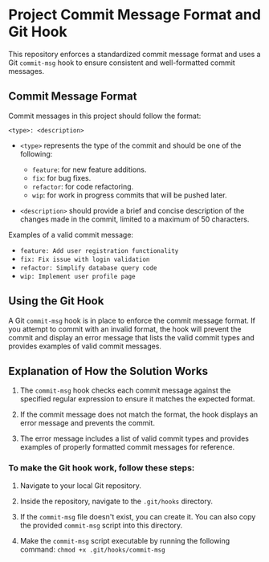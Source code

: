# Project Commit Message Format and Git Hook

This repository enforces a standardized commit message format and uses a Git `commit-msg` hook to ensure consistent and well-formatted commit messages.

## Commit Message Format

Commit messages in this project should follow the format:

 `<type>: <description>`

- `<type>` represents the type of the commit and should be one of the following:
  - `feature`: for new feature additions.
  - `fix`: for bug fixes.
  - `refactor`: for code refactoring.
  - `wip`: for work in progress commits that will be pushed later.

- `<description>` should provide a brief and concise description of the changes made in the commit, limited to a maximum of 50 characters.

Examples of a valid commit message:

- `feature: Add user registration functionality`
- `fix: Fix issue with login validation`
- `refactor: Simplify database query code`
- `wip: Implement user profile page`

## Using the Git Hook

A Git `commit-msg` hook is in place to enforce the commit message format. If you attempt to commit with an invalid format, the hook will prevent the commit and display an error message that lists the valid commit types and provides examples of valid commit messages.

## Explanation of How the Solution Works

1. The `commit-msg` hook checks each commit message against the specified regular expression to ensure it matches the expected format.

2. If the commit message does not match the format, the hook displays an error message and prevents the commit.

3. The error message includes a list of valid commit types and provides examples of properly formatted commit messages for reference.

### To make the Git hook work, follow these steps:

1. Navigate to your local Git repository.

2. Inside the repository, navigate to the `.git/hooks` directory.

3. If the `commit-msg` file doesn't exist, you can create it. You can also copy the provided `commit-msg` script into this directory.

4. Make the `commit-msg` script executable by running the following command:
   `chmod +x .git/hooks/commit-msg`

